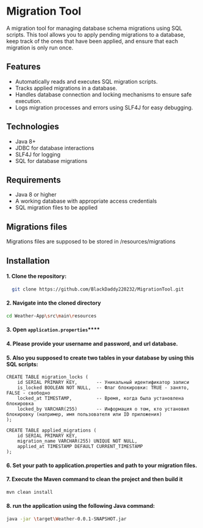 # Migration Tool

A migration tool for managing database schema migrations using SQL scripts. This tool allows you to apply pending migrations to a database, keep track of the ones that have been applied, and ensure that each migration is only run once.

## Features

- Automatically reads and executes SQL migration scripts.
- Tracks applied migrations in a database.
- Handles database connection and locking mechanisms to ensure safe execution.
- Logs migration processes and errors using SLF4J for easy debugging.

## Technologies

- Java 8+
- JDBC for database interactions
- SLF4J for logging
- SQL for database migrations

## Requirements

- Java 8 or higher
- A working database with appropriate access credentials
- SQL migration files to be applied

## Migrations files
Migrations files are supposed to be stored in /resources/migrations

## Installation

#### 1. Clone the repository:

```bash
  git clone https://github.com/BlackDaddy220232/MigrationTool.git
```

#### 2. Navigate into the cloned directory
```bash
cd Weather-App\src\main\resources
```

#### 3. Open ```application.properties```****

#### 4. Please provide your username and password, and url database.

#### 5. Also you supposed to create two tables in your database by using this SQL scripts:
```
CREATE TABLE migration_locks (
    id SERIAL PRIMARY KEY,       -- Уникальный идентификатор записи
    is_locked BOOLEAN NOT NULL,  -- Флаг блокировки: TRUE - занято, FALSE - свободно
    locked_at TIMESTAMP,         -- Время, когда была установлена блокировка
    locked_by VARCHAR(255)       -- Информация о том, кто установил блокировку (например, имя пользователя или ID приложения)
);
```
```
CREATE TABLE applied_migrations (
    id SERIAL PRIMARY KEY,
    migration_name VARCHAR(255) UNIQUE NOT NULL,
    applied_at TIMESTAMP DEFAULT CURRENT_TIMESTAMP
);
```
#### 6. Set your path to application.properties and path to your migration files.

#### 7. Execute the Maven command to clean the project and then build it
```bash
mvn clean install
```

#### 8. run the application using the following Java command:
```bash
java -jar \target\Weather-0.0.1-SNAPSHOT.jar
```


